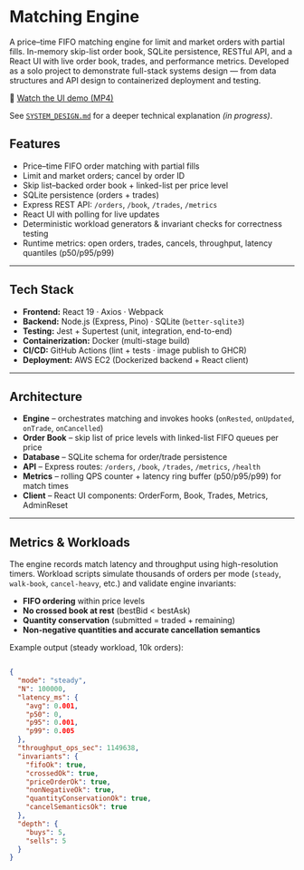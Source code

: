 # Matching Engine

A price–time FIFO matching engine for limit and market orders with partial fills.
In-memory skip-list order book, SQLite persistence, RESTful API, and a React UI with live order book, trades, and performance metrics.
Developed as a solo project to demonstrate full-stack systems design — from data structures and API design to containerized deployment and testing.

🎥 [Watch the UI demo (MP4)](https://github.com/anne-oliver/matching-engine/releases/download/v1.0.0/matching-engine-demo.mp4)

See [`SYSTEM_DESIGN.md`](./SYSTEM_DESIGN.md) for a deeper technical explanation *(in progress)*.

## Features

- Price–time FIFO order matching with partial fills
- Limit and market orders; cancel by order ID
- Skip list–backed order book + linked-list per price level
- SQLite persistence (orders + trades)
- Express REST API: `/orders`, `/book`, `/trades`, `/metrics`
- React UI with polling for live updates
- Deterministic workload generators & invariant checks for correctness testing
- Runtime metrics: open orders, trades, cancels, throughput, latency quantiles (p50/p95/p99)

---

## Tech Stack

- **Frontend:** React 19 · Axios · Webpack
- **Backend:** Node.js (Express, Pino) · SQLite (`better-sqlite3`)
- **Testing:** Jest + Supertest (unit, integration, end-to-end)
- **Containerization:** Docker (multi-stage build)
- **CI/CD:** GitHub Actions (lint + tests · image publish to GHCR)
- **Deployment:** AWS EC2 (Dockerized backend + React client)

---

## Architecture

- **Engine** – orchestrates matching and invokes hooks (`onRested`, `onUpdated`, `onTrade`, `onCancelled`)
- **Order Book** – skip list of price levels with linked-list FIFO queues per price
- **Database** – SQLite schema for order/trade persistence
- **API** – Express routes: `/orders`, `/book`, `/trades`, `/metrics`, `/health`
- **Metrics** – rolling QPS counter + latency ring buffer (p50/p95/p99) for match times
- **Client** – React UI components: OrderForm, Book, Trades, Metrics, AdminReset

---

## Metrics & Workloads

The engine records match latency and throughput using high-resolution timers.
Workload scripts simulate thousands of orders per mode (`steady`, `walk-book`, `cancel-heavy`, etc.) and validate engine invariants:

- **FIFO ordering** within price levels
- **No crossed book at rest** (bestBid < bestAsk)
- **Quantity conservation** (submitted = traded + remaining)
- **Non-negative quantities and accurate cancellation semantics**

Example output (steady workload, 10k orders):

```json

{
  "mode": "steady",
  "N": 100000,
  "latency_ms": {
    "avg": 0.001,
    "p50": 0,
    "p95": 0.001,
    "p99": 0.005
  },
  "throughput_ops_sec": 1149638,
  "invariants": {
    "fifoOk": true,
    "crossedOk": true,
    "priceOrderOk": true,
    "nonNegativeOk": true,
    "quantityConservationOk": true,
    "cancelSemanticsOk": true
  },
  "depth": {
    "buys": 5,
    "sells": 5
  }
}
